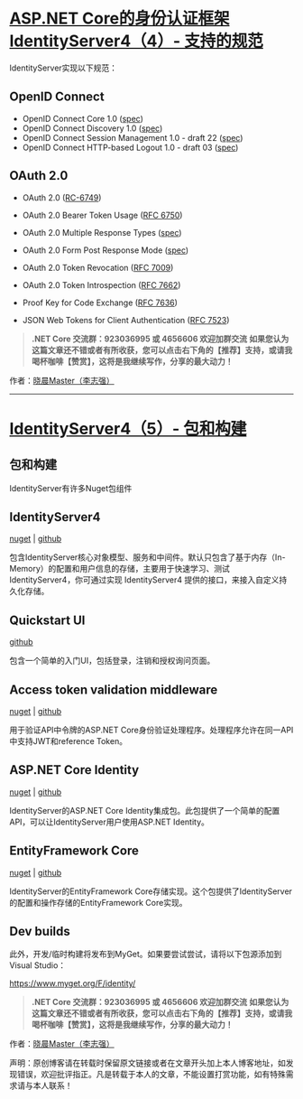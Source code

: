  #  [ASP.NET Core的身份认证框架IdentityServer4（4）- 支持的规范](https://www.cnblogs.com/stulzq/p/7493318.html) 		



IdentityServer实现以下规范：

 ##  OpenID Connect

- OpenID Connect Core 1.0 ([spec](http://openid.net/specs/openid-connect-core-1_0.html))
- OpenID Connect Discovery 1.0 ([spec](http://openid.net/specs/openid-connect-discovery-1_0.html))
- OpenID Connect Session Management 1.0 - draft 22 ([spec](http://openid.net/specs/openid-connect-session-1_0.html))
- OpenID Connect HTTP-based Logout 1.0 - draft 03 ([spec](http://openid.net/specs/openid-connect-logout-1_0.html))

 ##  OAuth 2.0

- OAuth 2.0 ([RC-6749](http://tools.ietf.org/html/rfc6749))
- OAuth 2.0 Bearer Token Usage ([RFC 6750](http://tools.ietf.org/html/rfc6750))
- OAuth 2.0 Multiple Response Types ([spec](http://openid.net/specs/oauth-v2-multiple-response-types-1_0.html))
- OAuth 2.0 Form Post Response Mode ([spec](http://openid.net/specs/oauth-v2-form-post-response-mode-1_0.html))
- OAuth 2.0 Token Revocation ([RFC 7009](https://tools.ietf.org/html/rfc7009))
  
- OAuth 2.0 Token Introspection ([RFC 7662](https://tools.ietf.org/html/rfc7662))
- Proof Key for Code Exchange ([RFC 7636](https://tools.ietf.org/html/rfc7636))
- JSON Web Tokens for Client Authentication ([RFC 7523](https://tools.ietf.org/html/rfc7523))

>  **.NET Core 交流群：923036995 或 4656606  欢迎加群交流**
>  **如果您认为这篇文章还不错或者有所收获，您可以点击右下角的【推荐】支持，或请我喝杯咖啡【赞赏】，这将是我继续写作，分享的最大动力！**  

作者：[晓晨Master（李志强）](http://www.cnblogs.com/stulzq)





---

 #  [IdentityServer4（5）- 包和构建](https://www.cnblogs.com/stulzq/p/7493498.html) 		



 ##  包和构建

IdentityServer有许多Nuget包组件

 ##  IdentityServer4

[nuget](https://www.nuget.org/packages/IdentityServer4/) | [github](https://github.com/identityserver/IdentityServer4)

包含IdentityServer核心对象模型、服务和中间件。默认只包含了基于内存（In-Memory）的配置和用户信息的存储，主要用于快速学习、测试IdentityServer4，你可通过实现  IdentityServer4 提供的接口，来接入自定义持久化存储。

 ##  Quickstart UI

[github](https://github.com/IdentityServer/IdentityServer4.Quickstart.UI)

包含一个简单的入门UI，包括登录，注销和授权询问页面。

 ##  Access token validation middleware

[nuget](https://www.nuget.org/packages/IdentityServer4.AccessTokenValidation) | [github](https://github.com/IdentityServer/IdentityServer4.AccessTokenValidation)

用于验证API中令牌的ASP.NET Core身份验证处理程序。处理程序允许在同一API中支持JWT和reference Token。

 ##  ASP.NET Core Identity

[nuget](https://www.nuget.org/packages/IdentityServer4.AspNetIdentity) | [github](https://github.com/IdentityServer/IdentityServer4.AspNetIdentity)

IdentityServer的ASP.NET Core Identity集成包。此包提供了一个简单的配置API，可以让IdentityServer用户使用ASP.NET Identity。

 ##  EntityFramework Core

[nuget](https://www.nuget.org/packages/IdentityServer4.EntityFramework) | [github](https://github.com/IdentityServer/IdentityServer4.EntityFramework)

IdentityServer的EntityFramework Core存储实现。这个包提供了IdentityServer的配置和操作存储的EntityFramework Core实现。

 ##  Dev builds

此外，开发/临时构建将发布到MyGet。如果要尝试尝试，请将以下包源添加到Visual Studio：

<https://www.myget.org/F/identity/>

>  **.NET Core 交流群：923036995 或 4656606  欢迎加群交流**
>  **如果您认为这篇文章还不错或者有所收获，您可以点击右下角的【推荐】支持，或请我喝杯咖啡【赞赏】，这将是我继续写作，分享的最大动力！**  

作者：[晓晨Master（李志强）](http://www.cnblogs.com/stulzq)

声明：原创博客请在转载时保留原文链接或者在文章开头加上本人博客地址，如发现错误，欢迎批评指正。凡是转载于本人的文章，不能设置打赏功能，如有特殊需求请与本人联系！